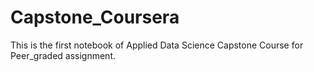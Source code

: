 # Capstone_Coursera
This is the first notebook of Applied Data Science Capstone Course for Peer_graded assignment.
